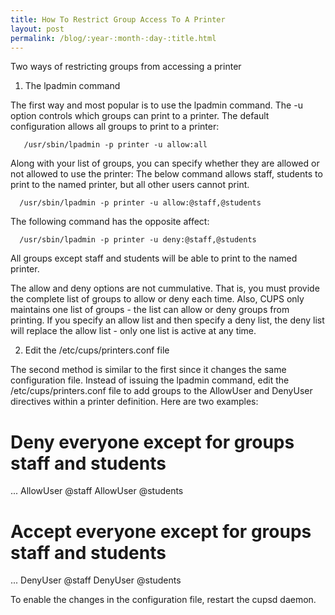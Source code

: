 ```yaml
---
title: How To Restrict Group Access To A Printer
layout: post
permalink: /blog/:year-:month-:day-:title.html
---
```


Two ways of restricting groups from accessing a printer1. The lpadmin commandThe first way and most popular is to use the lpadmin command. The -u option controls which groups can print to a printer. The default configuration allows all groups to print to a printer:
       /usr/sbin/lpadmin -p printer -u allow:all Along with your list of groups, you can specify whether they are allowed or not allowed to use the printer: The below command allows staff, students to print to the named printer, but all other users cannot print.
      /usr/sbin/lpadmin -p printer -u allow:@staff,@students The following command has the opposite affect:
      /usr/sbin/lpadmin -p printer -u deny:@staff,@students All groups except staff and students will be able to print to the named printer.The allow and deny options are not cummulative. That is, you must provide the complete list of groups to allow or deny each time. Also, CUPS only maintains one list of groups - the list can allow or deny groups from printing. If you specify an allow list and then specify a deny list, the deny list will replace the allow list - only one list is active at any time.
 2. Edit the /etc/cups/printers.conf file  The second method is similar to the first since it changes the same configuration file. Instead of issuing the lpadmin command, edit the /etc/cups/printers.conf file to add groups to the AllowUser and DenyUser directives within a printer definition. Here are two examples: 

 # Deny everyone except for groups staff and students
 <Printer my_printer>
 ...
 AllowUser @staff
 AllowUser @students
 </Printer>
 
 # Accept everyone except for groups staff and students
 <Printer my_printer>
 ...
 DenyUser  @staff
 DenyUser  @students
 </Printer>
  To enable the changes in the configuration file, restart the cupsd daemon.

